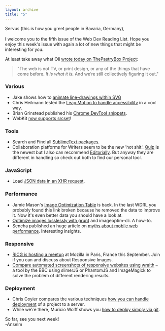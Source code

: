 ```yaml
---
layout: archive
title: "5"
---
```


<p>Servus (this is how you greet people in Bavaria, Germany),<br><br>
I welcome you to the fifth issue of the Web Dev Reading List. Hope you enjoy this week's issue with again a lot of new things that might be interesting for you.</p>

<p>At least take away what Oli <a href="http://the-pastry-box-project.net/oli-studholme/2013-aug-2/">wrote today on ThePastryBox Project</a>:&nbsp;</p>

<blockquote class="quote">"The web is not TV, or print design, or any of the things that have come before.<i> It is what it is.</i> And we’re still collectively figuring it out."</blockquote>

<h3>Various</h3>
<ul>
	<li>Jake shows how to <a href="http://jakearchibald.com/2013/animated-line-drawing-svg/">animate line-drawings within SVG</a></li>
	<li>Chris Heilmann tested the <a href="http://christianheilmann.com/2013/07/31/playing-with-leapmotion-for-accessibility/">Leap Motion to handle accessibility</a> in a cool way.</li>
	<li>Brian Grinstead published his <a href="https://github.com/bgrins/devtools-snippets">Chrome DevTool snippets</a>.</li>
	<li>WebKit <a href="https://bugs.webkit.org/show_bug.cgi?id=110252">now supports srcset</a>!</li>
</ul>

<h3>Tools</h3>
<ul>
	<li>Search and Find all <a href="http://sublimepackages.com/#/">SublimeText packages</a>.</li>
	<li>Collaboration platforms for Writers seem to be the new 'hot shit'. <a href="https://quip.com/">Quip</a> is the newest but I also can recommend <a href="https://editorially.com/">Editorially</a>. But anyway they are different in handling so check out both to find our personal tool.</li>
</ul>

<h3>JavaScript</h3>

<ul>
	<li>Load <a href="http://mathiasbynens.be/notes/xhr-responsetype-json">JSON data in an XHR request</a>.</li>
</ul>

<h3>Performance</h3>

<ul>
	<li>Jamie Mason's <a href="http://jamiemason.github.io/ImageOptim-CLI/">Image Optimization Table</a> is back. In the last WDRL you probably found this link broken because he removed the data to improve it. Now it's even better data you should have a look at.</li>
	<li><a href="http://blog.grayghostvisuals.com/grunt/image-optimization/">Optimize images losslessly with grunt</a> and imageoptim-cli. A how-to.</li>
	<li>Sencha published an huge article on <a href="http://www.sencha.com/blog/5-myths-about-mobile-web-performance/">myths about mobile web performance</a>. Interesting insights.</li>
</ul>

<h3>Responsive</h3>

<ul>
	<li><a href="https://github.com/ResponsiveImagesCG/paris-meetup/blob/master/README.md">RICG is hosting a meetup</a> at Mozilla in Paris, France this September. Join if you can and discuss about Responsive Images.</li>
	<li><a href="https://github.com/BBC-News/wraith">Compare automated screenshots of responsive websites using wraith</a> – a tool by the BBC using slimerJS or PhantomJS and ImageMagick to solve the problem of different rendering results.</li>
</ul>

<h3>Deployment</h3>

<ul>
	<li>Chris Coyier compares the various techniques <a href="http://css-tricks.com/deployment/">how you can handle deployment</a> of a project to a server.</li>
	<li>While we're there, Muricio Wolff shows you <a href="http://www.bitbonsai.com/git-deploy-website-5steps/">how to deploy simply via git</a>.</li>
</ul>

<p>So far, see you next week!<br>
	-Anselm</p>
